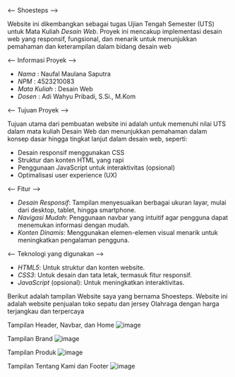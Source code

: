 <-- Shoesteps -->

Website ini dikembangkan sebagai tugas Ujian Tengah Semester (UTS) untuk Mata Kuliah *Desain Web*. Proyek ini mencakup implementasi desain web yang responsif, fungsional, dan menarik untuk menunjukkan pemahaman dan keterampilan dalam bidang desain web

<-- Informasi Proyek -->
- *Nama*  : Naufal Maulana Saputra
- *NPM*   : 4523210083
- *Mata Kuliah* : Desain Web
- *Dosen* : Adi Wahyu Pribadi, S.Si., M.Kom

<-- Tujuan Proyek -->

Tujuan utama dari pembuatan website ini adalah untuk memenuhi nilai UTS dalam mata kuliah Desain Web dan menunjukkan pemahaman dalam konsep dasar hingga tingkat lanjut dalam desain web, seperti:

- Desain responsif menggunakan CSS
- Struktur dan konten HTML yang rapi
- Penggunaan JavaScript untuk interaktivitas (opsional)
- Optimalisasi user experience (UX)

<-- Fitur -->
- *Desain Responsif*: Tampilan menyesuaikan berbagai ukuran layar, mulai dari desktop, tablet, hingga smartphone.
- *Navigasi Mudah*: Penggunaan navbar yang intuitif agar pengguna dapat menemukan informasi dengan mudah.
- *Konten Dinamis*: Menggunakan elemen-elemen visual menarik untuk meningkatkan pengalaman pengguna.

<-- Teknologi yang digunakan -->
- *HTML5*: Untuk struktur dan konten website.
- *CSS3*: Untuk desain dan tata letak, termasuk fitur responsif.
- *JavaScript* (opsional): Untuk meningkatkan interaktivitas.

Berikut adalah tampilan Website saya yang bernama Shoesteps. Website ini adalah website penjualan toko sepatu dan jersey Olahraga dengan harga terjangkau dan terpercaya



Tampilan Header, Navbar, dan Home
![image](https://github.com/user-attachments/assets/0a003c46-2d22-452e-988a-a510c2a4d6ab)

Tampilan Brand
![image](https://github.com/user-attachments/assets/e2c625ed-f3aa-463a-b79a-a991e1c66c88)

Tampilan Produk
![image](https://github.com/user-attachments/assets/545157ac-7abe-4cc7-ae82-75f86767c2c1)

Tampilan Tentang Kami dan Footer
![image](https://github.com/user-attachments/assets/30ba2507-b7d1-453e-bc69-da6d95869e27)


